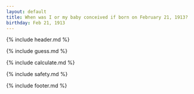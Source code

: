 ```yaml
---
layout: default
title: When was I or my baby conceived if born on February 21, 1913?
birthday: Feb 21, 1913
---
```


{% include header.md %}

{% include guess.md %}

{% include calculate.md %}

{% include safety.md %}

{% include footer.md %}



